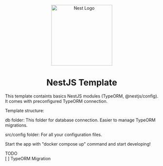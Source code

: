 <p align="center">
  <a href="http://nestjs.com/" target="blank"><img src="https://nestjs.com/img/logo-small.svg" width="200" alt="Nest Logo" /></a>
  <h1 align="center">NestJS Template</h1>
</p>

This template containts basics NestJS modules (TypeORM, @nestjs/config). It comes with preconfigured TypeORM connection.

Template structure:

db folder:
This folder for database connection. Easier to manage TypeORM migrations.

src/config folder:
For all your configuration files.

Start the app with "docker compose up" command and start developing!

TODO<br/>
[ ] TypeORM Migration
